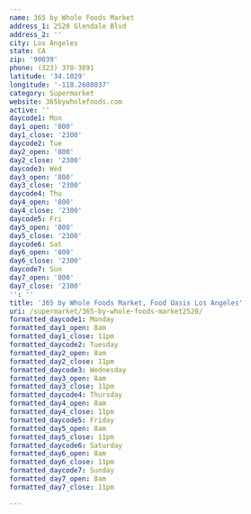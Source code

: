 ```yaml
---
name: 365 by Whole Foods Market
address_1: 2520 Glendale Blvd
address_2: ''
city: Los Angeles
state: CA
zip: '90039'
phone: (323) 378-3891
latitude: '34.1029'
longitude: '-118.2608037'
category: Supermarket
website: 365bywholefoods.com
active: ''
daycode1: Mon
day1_open: '800'
day1_close: '2300'
daycode2: Tue
day2_open: '800'
day2_close: '2300'
daycode3: Wed
day3_open: '800'
day3_close: '2300'
daycode4: Thu
day4_open: '800'
day4_close: '2300'
daycode5: Fri
day5_open: '800'
day5_close: '2300'
daycode6: Sat
day6_open: '800'
day6_close: '2300'
daycode7: Sun
day7_open: '800'
day7_close: '2300'
'': ''
title: '365 by Whole Foods Market, Food Oasis Los Angeles'
uri: /supermarket/365-by-whole-foods-market2520/
formatted_daycode1: Monday
formatted_day1_open: 8am
formatted_day1_close: 11pm
formatted_daycode2: Tuesday
formatted_day2_open: 8am
formatted_day2_close: 11pm
formatted_daycode3: Wednesday
formatted_day3_open: 8am
formatted_day3_close: 11pm
formatted_daycode4: Thursday
formatted_day4_open: 8am
formatted_day4_close: 11pm
formatted_daycode5: Friday
formatted_day5_open: 8am
formatted_day5_close: 11pm
formatted_daycode6: Saturday
formatted_day6_open: 8am
formatted_day6_close: 11pm
formatted_daycode7: Sunday
formatted_day7_open: 8am
formatted_day7_close: 11pm

---
```

